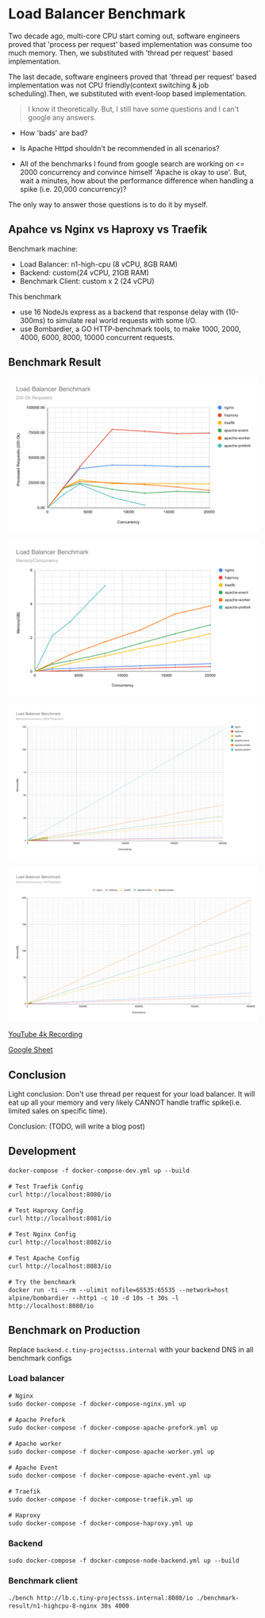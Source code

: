 # Load Balancer Benchmark

Two decade ago, multi-core CPU start coming out, software engineers proved that 'process per request' based implementation 
was consume too much memory. Then, we substituted with 'thread per request' based implementation.

The last decade, software engineers proved that 'thread per request' based implementation 
was not CPU friendly(context switching & job scheduling).Then, we substituted with event-loop based implementation.

> I know it theoretically. But, I still have some questions and I can't google any answers.

* How 'bads' are bad?

* Is Apache Httpd shouldn't be recommended in all scenarios?

* All of the benchmarks I found from google search are working on <= 2000 concurrency and convince himself 'Apache is okay to use'. But, wait a minutes,
how about the performance difference when handling a spike (i.e. 20,000 concurrency)?

The only way to answer those questions is to do it by myself.

## Apahce vs Nginx vs Haproxy vs Traefik

Benchmark machine:
* Load Balancer: n1-high-cpu (8 vCPU, 8GB RAM)
* Backend: custom(24 vCPU, 21GB RAM) 
* Benchmark Client: custom x 2 (24 vCPU)

This benchmark 

* use 16 NodeJs express as a backend that response delay with (10-300ms) to simulate real world requests with some I/O.
* use Bombardier, a GO HTTP-benchmark tools, to make 1000, 2000, 4000, 6000, 8000, 10000 concurrent requests.

## Benchmark Result

![](./result/rps.svg)

![](./result/memory-concurrency.svg)

![](./result/memory-concurrency-200k.svg)

![](./result/memory-concurrency-1M.svg)

[YouTube 4k Recording](https://youtu.be/bPJO6SssbBQ)

[Google Sheet](https://docs.google.com/spreadsheets/d/1Q0Hmr1HTLyY2OFj_JbB4kUJII2LxFPhxaKL0qEgHnV0/edit?usp=sharing)

## Conclusion
Light conclusion:
Don't use thread per request for your load balancer. 
It will eat up all your memory and very likely CANNOT handle traffic spike(i.e. limited sales on specific time).

Conclusion: (TODO, will write a blog post)
## Development
```
docker-compose -f docker-compose-dev.yml up --build

# Test Traefik Config
curl http://localhost:8080/io

# Test Haproxy Config
curl http://localhost:8081/io

# Test Nginx Config
curl http://localhost:8082/io

# Test Apache Config
curl http://localhost:8083/io

# Try the benchmark
docker run -ti --rm --ulimit nofile=65535:65535 --network=host alpine/bombardier --http1 -c 10 -d 10s -t 30s -l http://localhost:8080/io
```

## Benchmark on Production
Replace `backend.c.tiny-projectsss.internal` with your backend DNS in all benchmark configs

### Load balancer
```
# Nginx
sudo docker-compose -f docker-compose-nginx.yml up

# Apache Prefork
sudo docker-compose -f docker-compose-apache-prefork.yml up

# Apache worker
sudo docker-compose -f docker-compose-apache-worker.yml up

# Apache Event
sudo docker-compose -f docker-compose-apache-event.yml up

# Traefik
sudo docker-compose -f docker-compose-traefik.yml up

# Haproxy
sudo docker-compose -f docker-compose-haproxy.yml up

```

### Backend
```
sudo docker-compose -f docker-compose-node-backend.yml up --build
```

### Benchmark client
```
./bench http://lb.c.tiny-projectsss.internal:8080/io ./benchmark-result/n1-highcpu-8-nginx 30s 4000
```
